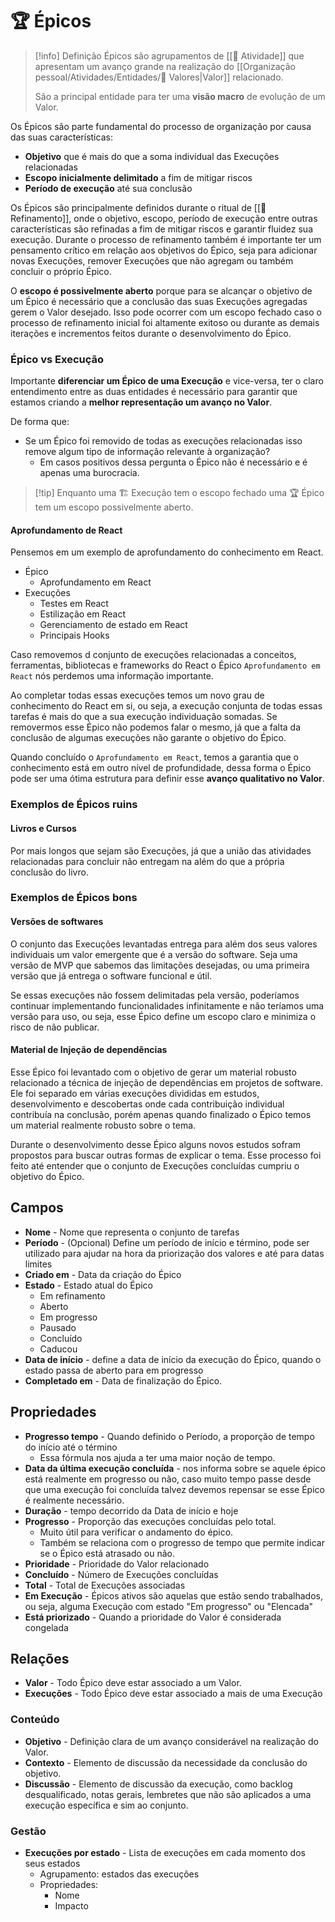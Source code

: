 # 🏆 Épicos

> [!info] Definição
> Épicos são agrupamentos de [[🚧 Atividade]] que apresentam um avanço grande na realização do [[Organização pessoal/Atividades/Entidades/🌟 Valores|Valor]] relacionado.
> 
> São a principal entidade para ter uma **visão macro** de evolução de um Valor.

Os Épicos são parte fundamental do processo de organização por causa das suas características:

- **Objetivo** que é mais do que a soma individual das Execuções relacionadas
- **Escopo inicialmente delimitado** a fim de mitigar riscos
- **Período de execução** até sua conclusão

Os Épicos são principalmente definidos durante o ritual de [[🔬 Refinamento]], onde o objetivo, escopo, período de execução entre outras características são refinadas a fim de mitigar riscos e garantir fluidez sua execução. Durante o processo de refinamento também é importante ter um pensamento crítico em relação aos objetivos do Épico, seja para adicionar novas Execuções, remover Execuções que não agregam ou também concluir o próprio Épico.

O **escopo é possivelmente aberto** porque para se alcançar o objetivo de um Épico é necessário que a conclusão das suas Execuções agregadas gerem o Valor desejado. Isso pode ocorrer com um escopo fechado caso o processo de refinamento inicial foi altamente exitoso ou durante as demais iterações e incrementos feitos durante o desenvolvimento do Épico.

### Épico vs Execução

Importante **diferenciar um Épico de uma Execução** e vice-versa, ter o claro entendimento entre as duas entidades é necessário para garantir que estamos criando a **melhor representação um avanço no Valor**.

De forma que:
- Se um Épico foi removido de todas as execuções relacionadas isso remove algum tipo de informação relevante à organização?
	- Em casos positivos dessa pergunta o Épico não é necessário e é apenas uma burocracia.

> [!tip] Enquanto uma 🏗️ Execução tem o escopo fechado uma 🏆 Épico tem um escopo possivelmente aberto.

#### Aprofundamento de React

Pensemos em um exemplo de aprofundamento do conhecimento em React.

- Épico 
	- Aprofundamento em React
- Execuções
	- Testes em React
	- Estilização em React
	- Gerenciamento de estado em React
	- Principais Hooks

Caso removemos d conjunto de execuções relacionadas a conceitos, ferramentas, bibliotecas e frameworks do React o Épico `Aprofundamento em React` nós perdemos uma informação importante.

Ao completar todas essas execuções temos um novo grau de conhecimento do React em si, ou seja, a execução conjunta de todas essas tarefas é mais do que a sua execução individuação somadas. Se removermos esse Épico não podemos falar o mesmo, já que a falta da conclusão de algumas execuções não garante o objetivo do Épico.

Quando concluído o `Aprofundamento em React`, temos a garantia que o conhecimento está em outro nível de profundidade, dessa forma o Épico pode ser uma ótima estrutura para definir esse **avanço qualitativo no Valor**.

### Exemplos de Épicos ruins

#### Livros e Cursos

Por mais longos que sejam são Execuções, já que a união das atividades relacionadas para concluir não entregam na além do que a própria conclusão do livro.

### Exemplos de Épicos bons

#### Versões de softwares

O conjunto das Execuções levantadas entrega para além dos seus valores individuais um valor emergente que é a versão do software. Seja uma versão de MVP que sabemos das limitações desejadas, ou uma primeira versão que já entrega o software funcional e útil.

Se essas execuções não fossem delimitadas pela versão, poderíamos continuar implementando funcionalidades infinitamente e não teríamos uma versão para uso, ou seja, esse Épico define um escopo claro e minimiza o risco de não publicar.

#### Material de Injeção de dependências

Esse Épico foi levantado com o objetivo de gerar um material robusto relacionado a técnica de injeção de dependências em projetos de software. Ele foi separado em várias execuções divididas em estudos, desenvolvimento e descobertas onde cada contribuição individual contribuía na conclusão, porém apenas quando finalizado o Épico temos um material realmente robusto sobre o tema.

Durante o desenvolvimento desse Épico alguns novos estudos sofram propostos para buscar outras formas de explicar o tema. Esse processo foi feito até entender que o conjunto de Execuções concluídas cumpriu o objetivo do Épico.
## Campos

- **Nome** - Nome que representa o conjunto de tarefas
- **Período** - (Opcional) Define um período de início e término, pode ser utilizado para ajudar na hora da priorização dos valores e até para datas limites
- **Criado em** - Data da criação do Épico
- **Estado** - Estado atual do Épico
	- Em refinamento
	- Aberto
	- Em progresso
	- Pausado
	- Concluído
	- Caducou
- **Data de início** -  define a data de início da execução do Épico, quando o estado passa de aberto para em progresso
- **Completado em** - Data de finalização do Épico.

## Propriedades

- **Progresso tempo** - Quando definido o Período, a proporção de tempo do início até o término
	- Essa fórmula nos ajuda a ter uma maior noção de tempo.
- **Data da última execução concluída** - nos informa sobre se aquele épico está realmente em progresso ou não, caso muito tempo passe desde que uma execução foi concluída talvez devemos repensar se esse Épico é realmente necessário.
- **Duração** - tempo decorrido da Data de início e hoje
- **Progresso** - Proporção das execuções concluídas pelo total. 
	- Muito útil para verificar o andamento do épico. 
	- Também se relaciona com o progresso de tempo que permite indicar se o Épico está atrasado ou não.
- **Prioridade** - Prioridade do Valor relacionado
- **Concluído** - Número de Execuções concluídas
- **Total** - Total de Execuções associadas
- **Em Execução** - Épicos ativos são aquelas que estão sendo trabalhados, ou seja, alguma Execução com estado "Em progresso" ou "Elencada"
- **Está priorizado** - Quando a prioridade do Valor é considerada congelada

## Relações

- **Valor** - Todo Épico deve estar associado a um Valor.
- **Execuções** - Todo Épico deve estar associado a mais de uma Execução

### Conteúdo

- **Objetivo** - Definição clara de um avanço considerável na realização do Valor.
- **Contexto** - Elemento de discussão da necessidade da conclusão do objetivo.
- **Discussão** - Elemento de discussão da execução, como backlog desqualificado, notas gerais, lembretes que não são aplicados a uma execução específica e sim ao conjunto.

### Gestão

- **Execuções por estado** - Lista de execuções em cada momento dos seus estados
	- Agrupamento: estados das execuções
	- Propriedades:
		- Nome
		- Impacto
